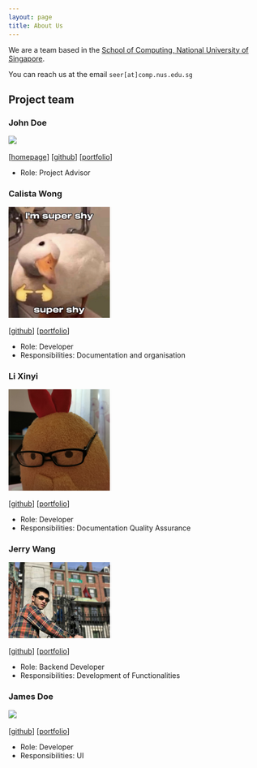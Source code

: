 ```yaml
---
layout: page
title: About Us
---
```


We are a team based in the [School of Computing, National University of Singapore](http://www.comp.nus.edu.sg).

You can reach us at the email `seer[at]comp.nus.edu.sg`

## Project team

### John Doe

<img src="images/johndoe.png" width="200px">

[[homepage](http://www.comp.nus.edu.sg/~damithch)]
[[github](https://github.com/johndoe)]
[[portfolio](team/johndoe.md)]

* Role: Project Advisor

### Calista Wong

<img src="images/whitesnowx.png" width="200px">

[[github](https://github.com/whitesnowx)]
[[portfolio](team/calistawong)]

* Role: Developer
* Responsibilities: Documentation and organisation

### Li Xinyi 

<img src="images/iynixil.png" width="200px">

[[github](http://github.com/iynixil)] [[portfolio](team/iynixil.md)]

* Role: Developer
* Responsibilities: Documentation Quality Assurance

### Jerry Wang

<img src="images/JerryWang0000.jpg" width="200px">

[[github](http://github.com/JerryWang0000)]
[[portfolio](team/jerrywang)]

* Role: Backend Developer
* Responsibilities: Development of Functionalities

### James Doe

<img src="images/johndoe.png" width="200px">

[[github](http://github.com/johndoe)]
[[portfolio](team/johndoe.md)]

* Role: Developer
* Responsibilities: UI
